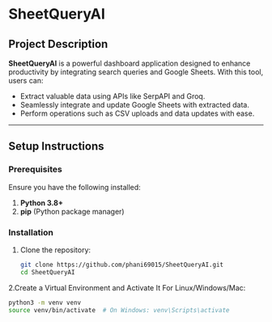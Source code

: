 # SheetQueryAI

## Project Description
**SheetQueryAI** is a powerful dashboard application designed to enhance productivity by integrating search queries and Google Sheets. With this tool, users can:
- Extract valuable data using APIs like SerpAPI and Groq.
- Seamlessly integrate and update Google Sheets with extracted data.
- Perform operations such as CSV uploads and data updates with ease.

---

## Setup Instructions

### Prerequisites
Ensure you have the following installed:
1. **Python 3.8+**
2. **pip** (Python package manager)

### Installation
1. Clone the repository:
   ```bash
   git clone https://github.com/phani69015/SheetQueryAI.git
   cd SheetQueryAI
2.Create a Virtual Environment and Activate It
   For Linux/Windows/Mac:
   ```bash
   python3 -m venv venv
   source venv/bin/activate  # On Windows: venv\Scripts\activate
